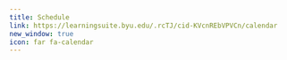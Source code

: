 ```yaml
---
title: Schedule
link: https://learningsuite.byu.edu/.rcTJ/cid-KVcnREbVPVCn/calendar
new_window: true
icon: far fa-calendar
---
```

